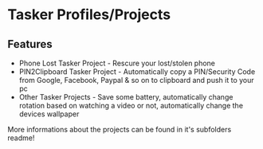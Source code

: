 # Tasker Profiles/Projects

## Features
- Phone Lost Tasker Project - Rescure your lost/stolen phone
- PIN2Clipboard Tasker Project - Automatically copy a PIN/Security Code from Google, Facebook, Paypal & so on to clipboard and push it to your pc
- Other Tasker Projects - Save some battery, automatically change rotation based on watching a video or not, automatically change the devices wallpaper

More informations about the projects can be found in it's subfolders readme!
